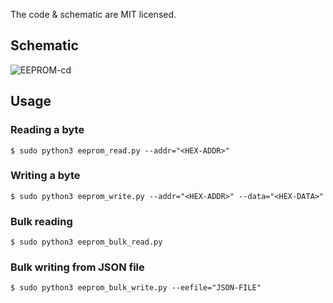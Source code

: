 The code & schematic are MIT licensed.

## Schematic

![EEPROM-cd](https://github.com/YashIndane/rpi-eeprom-programmer/assets/53041219/ac0aa24b-a778-4c38-bb5d-bf76adbc03c2)

## Usage

### Reading a byte

```
$ sudo python3 eeprom_read.py --addr="<HEX-ADDR>"
```

### Writing a byte

```
$ sudo python3 eeprom_write.py --addr="<HEX-ADDR>" --data="<HEX-DATA>"
```

### Bulk reading

```
$ sudo python3 eeprom_bulk_read.py
```

### Bulk writing from JSON file

```
$ sudo python3 eeprom_bulk_write.py --eefile="JSON-FILE"
```
